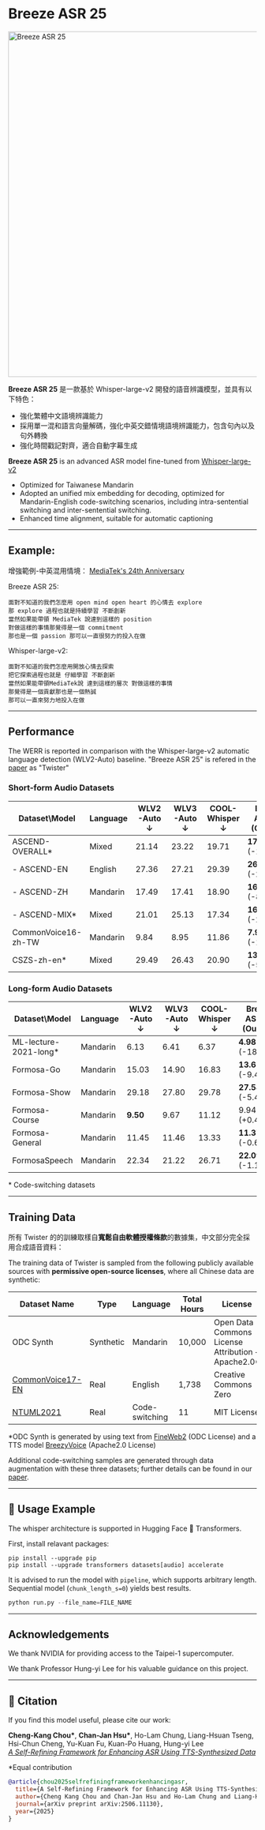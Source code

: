 # Breeze ASR 25

<img src="https://huggingface.co/MediaTek-Research/Twister/resolve/main/breezeASR25.png" alt="Breeze ASR 25" width="700"/>


**Breeze ASR 25** 是一款基於 Whisper-large-v2 開發的語音辨識模型，並具有以下特色：

- 強化繁體中文語境辨識能力
- 採用單一混和語言向量解碼，強化中英交錯情境語境辨識能力，包含句內以及句外轉換
- 強化時間戳記對齊，適合自動字幕生成

**Breeze ASR 25** is an advanced ASR model fine-tuned from [Whisper-large-v2](https://github.com/openai/whisper) 


- Optimized for Taiwanese Mandarin
- Adopted an unified mix embedding for decoding, optimized for Mandarin-English code-switching scenarios, including intra-sentential switching and inter-sentential switching.
- Enhanced time alignment, suitable for automatic captioning

---
## Example:

增強範例-中英混用情境： [MediaTek's 24th Anniversary](https://www.youtube.com/watch?v=YkUv5qyhVhw&t=261s)

Breeze ASR 25:

```
面對不知道的我們怎麼用 open mind open heart 的心情去 explore
那 explore 過程也就是持續學習 不斷創新
當然如果能帶領 MediaTek 說達到這樣的 position
對做這樣的事情那覺得是一個 commitment
那也是一個 passion 那可以一直很努力的投入在做
```

Whisper-large-v2:

```
面對不知道的我們怎麼用開放心情去探索
把它探索過程也就是 仔細學習 不斷創新
當然如果能帶領MediaTek說 達到這樣的層次 對做這樣的事情
那覺得是一個貢獻那也是一個熱誠
那可以一直來努力地投入在做
```

---

## Performance
The WERR is reported in comparison with the Whisper-large-v2 automatic language detection (WLV2-Auto) baseline. "Breeze ASR 25" is refered in the [paper](https://arxiv.org/pdf/2506.11130) as "Twister"
### Short-form Audio Datasets

| Dataset\Model             | Language | WLV2-Auto ↓ | WLV3-Auto ↓ | COOL-Whisper ↓ | **Breeze ASR 25 (Ours)** ↓ |
|---------------------------|---------------|-------------|-------------|----------------|------------------|
| ASCEND-OVERALL*           | Mixed | 21.14       | 23.22       | 19.71          | **17.74** (-16.08%) |
| - ASCEND-EN               | English    | 27.36       | 27.21       | 29.39          | **26.64** (-2.63%)  |
| - ASCEND-ZH               | Mandarin | 17.49       | 17.41       | 18.90          | **16.04** (-8.29%)     |
| - ASCEND-MIX*             | Mixed  | 21.01       | 25.13       | 17.34          | **16.38** (-22.01%) |
| CommonVoice16-zh-TW       | Mandarin     | 9.84        | 8.95        | 11.86          | **7.97** (-19%)     |
| CSZS-zh-en*               | Mixed  | 29.49       | 26.43       | 20.90          | **13.01** (-55.88%) |

### Long-form Audio Datasets

| Dataset\Model             | Language | WLV2-Auto ↓ | WLV3-Auto ↓ | COOL-Whisper ↓ | **Breeze ASR 25 (Ours)** ↓ |
|---------------------------|---------------|-------------|-------------|----------------|------------------|
| ML-lecture-2021-long*     | Mandarin     | 6.13        | 6.41        | 6.37           | **4.98** (-18.76%) |
| Formosa-Go                | Mandarin    | 15.03       | 14.90       | 16.83          | **13.61** (-9.44%) |
| Formosa-Show              | Mandarin   | 29.18       | 27.80       | 29.78          | **27.58** (-5.48%) |
| Formosa-Course            | Mandarin | **9.50**       | 9.67        | 11.12          | 9.94 (+0.44%)      |
| Formosa-General           | Mandarin    | 11.45       | 11.46       | 13.33          | **11.37** (-0.69%) |
| FormosaSpeech             | Mandarin   | 22.34       | 21.22       | 26.71          | **22.09** (-1.12%) |

\* Code-switching datasets

---

## Training Data

所有 Twister 的的訓練取樣自**寬鬆自由軟體授權條款**的數據集，中文部分完全採用合成語音資料：

The training data of Twister is sampled from the following publicly available sources with **permissive open-source licenses**, where all Chinese data are synthetic:


| Dataset Name                                                                 | Type   | Language        | Total Hours | License |
|------------------------------------------------------------------------------|--------|-----------------|-------------|---------|
| ODC Synth                                                                    | Synthetic | Mandarin        | 10,000      | Open Data Commons License Attribution + Apache2.0* |
| [CommonVoice17-EN](https://huggingface.co/datasets/mozilla-foundation/common_voice_17_0) | Real   | English         | 1,738       | Creative Commons Zero |
| [NTUML2021](https://huggingface.co/datasets/ky552/ML2021_ASR_ST)              | Real   | Code-switching  | 11          | MIT License |


*ODC Synth is generated by using text from [FineWeb2](https://huggingface.co/datasets/HuggingFaceFW/fineweb-2) (ODC License) and a TTS model [BreezyVoice](https://huggingface.co/MediaTek-Research/BreezyVoice) (Apache2.0 License)

Additional code-switching samples are generated through data augmentation with these three datasets; further details can be found in our [paper](https://arxiv.org/pdf/2506.11130).

---

## 🔧 Usage Example

The whisper architecture is supported in Hugging Face 🤗 Transformers.

First, install relavant packages:

```
pip install --upgrade pip
pip install --upgrade transformers datasets[audio] accelerate
```

It is advised to run the model with `pipeline`, which supports arbitrary length.
Sequential model (`chunk_length_s=0`) yields best results.

```python
python run.py --file_name=FILE_NAME
```

---

## Acknowledgements

We thank NVIDIA for providing access to the Taipei-1 supercomputer. 

We thank Professor Hung-yi Lee for his valuable guidance on this project.

---

## 📜 Citation

If you find this model useful, please cite our work:

**Cheng-Kang Chou\***, **Chan-Jan Hsu\***, Ho-Lam Chung, Liang-Hsuan Tseng, Hsi-Chun Cheng, Yu-Kuan Fu, Kuan-Po Huang, Hung-yi Lee  
[*A Self-Refining Framework for Enhancing ASR Using TTS-Synthesized Data*](https://arxiv.org/pdf/2506.11130)

\*Equal contribution 

```bibtex
@article{chou2025selfrefiningframeworkenhancingasr,
  title={A Self-Refining Framework for Enhancing ASR Using TTS-Synthesized Data},
  author={Cheng Kang Chou and Chan-Jan Hsu and Ho-Lam Chung and Liang-Hsuan Tseng and Hsi-Chun Cheng and Yu-Kuan Fu and Kuan Po Huang and Hung-Yi Lee},
  journal={arXiv preprint arXiv:2506.11130},
  year={2025}
}
```
